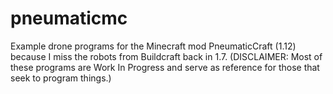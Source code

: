 # pneumaticmc
Example drone programs for the Minecraft mod PneumaticCraft (1.12) because I miss the robots from Buildcraft back in 1.7. 
(DISCLAIMER: Most of these programs are Work In Progress and serve as reference for those that seek to program things.)
